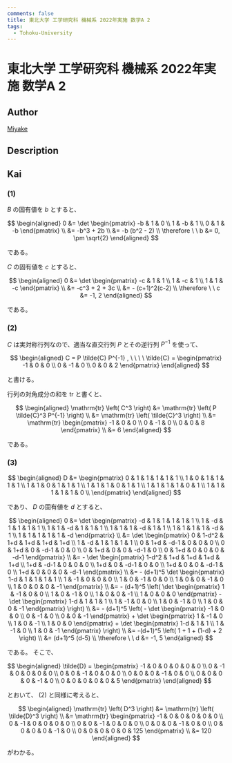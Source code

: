 ```yaml
---
comments: false
title: 東北大学 工学研究科 機械系 2022年実施 数学A 2
tags:
  - Tohoku-University
---
```

# 東北大学 工学研究科 機械系 2022年実施 数学A 2

## **Author**
[Miyake](https://miyake.github.io/exams/index.html)

## **Description**

## **Kai**
### (1)
$B$ の固有値を $b$ とすると、

$$
\begin{aligned}
0
&= \det \begin{pmatrix} -b & 1 & 0 \\ 1 & -b & 1 \\ 0 & 1 & -b \end{pmatrix}
\\
&= -b^3 + 2b
\\
&= -b (b^2 - 2)
\\
\therefore \ \ 
b &= 0, \pm \sqrt{2}
\end{aligned}
$$

である。

$C$ の固有値を $c$ とすると、

$$
\begin{aligned}
0
&= \det \begin{pmatrix} -c & 1 & 1 \\ 1 & -c & 1 \\ 1 & 1 & -c \end{pmatrix}
\\
&= -c^3 + 2 + 3c
\\
&= - (c+1)^2(c-2)
\\
\therefore \ \ 
c &= -1, 2
\end{aligned}
$$

である。

### (2)
$C$ は実対称行列なので、適当な直交行列 $P$ とその逆行列 $P^{-1}$ を使って、

$$
\begin{aligned}
C = P \tilde{C} P^{-1}
, \ \ \ \ 
\tilde{C}
= \begin{pmatrix} -1 & 0 & 0 \\ 0 & -1 & 0 \\ 0 & 0 & 2 \end{pmatrix}
\end{aligned}
$$

と書ける。

行列の対角成分の和を $\mathrm{tr}$ と書くと、

$$
\begin{aligned}
\mathrm{tr} \left( C^3 \right)
&= \mathrm{tr} \left( P \tilde{C}^3 P^{-1} \right)
\\
&= \mathrm{tr} \left( \tilde{C}^3 \right)
\\
&= \mathrm{tr} \begin{pmatrix} -1 & 0 & 0 \\ 0 & -1 & 0 \\ 0 & 0 & 8 \end{pmatrix}
\\
&= 6
\end{aligned}
$$

である。

### (3)

$$
\begin{aligned}
D
&= \begin{pmatrix}
0 & 1 & 1 & 1 & 1 & 1 \\
1 & 0 & 1 & 1 & 1 & 1 \\
1 & 1 & 0 & 1 & 1 & 1 \\
1 & 1 & 1 & 0 & 1 & 1 \\
1 & 1 & 1 & 1 & 0 & 1 \\
1 & 1 & 1 & 1 & 1 & 0 \\
\end{pmatrix}
\end{aligned}
$$

であり、 $D$ の固有値を $d$ とすると、

$$
\begin{aligned}
0
&= \det \begin{pmatrix}
-d & 1 & 1 & 1 & 1 & 1 \\
1 & -d & 1 & 1 & 1 & 1 \\
1 & 1 & -d & 1 & 1 & 1 \\
1 & 1 & 1 & -d & 1 & 1 \\
1 & 1 & 1 & 1 & -d & 1 \\
1 & 1 & 1 & 1 & 1 & -d
\end{pmatrix}
\\
&= \det \begin{pmatrix}
0 & 1-d^2 & 1+d & 1+d & 1+d & 1+d \\
1 & -d & 1 & 1 & 1 & 1 \\
0 & 1+d & -d-1 & 0 & 0 & 0 \\
0 & 1+d & 0 & -d-1 & 0 & 0 \\
0 & 1+d & 0 & 0 & -d-1 & 0 \\
0 & 1+d & 0 & 0 & 0 & -d-1
\end{pmatrix}
\\
&= - \det \begin{pmatrix}
1-d^2 & 1+d & 1+d & 1+d & 1+d \\
1+d & -d-1 & 0 & 0 & 0 \\
1+d & 0 & -d-1 & 0 & 0 \\
1+d & 0 & 0 & -d-1 & 0 \\
1+d & 0 & 0 & 0 & -d-1
\end{pmatrix}
\\
&= - (d+1)^5 \det \begin{pmatrix}
1-d & 1 & 1 & 1 & 1 \\
1 & -1 & 0 & 0 & 0 \\
1 & 0 & -1 & 0 & 0 \\
1 & 0 & 0 & -1 & 0 \\
1 & 0 & 0 & 0 & -1
\end{pmatrix}
\\
&= - (d+1)^5 \left( \det \begin{pmatrix}
1 & -1 & 0 & 0 \\
1 & 0 & -1 & 0 \\
1 & 0 & 0 & -1 \\
1 & 0 & 0 & 0
\end{pmatrix} - \det \begin{pmatrix}
1-d & 1 & 1 & 1 \\
1 & -1 & 0 & 0 \\
1 & 0 & -1 & 0 \\
1 & 0 & 0 & -1
\end{pmatrix} \right)
\\
&= - (d+1)^5 \left( - \det \begin{pmatrix}
-1 & 0 & 0 \\
0 & -1 & 0 \\
0 & 0 & -1
\end{pmatrix} + \det \begin{pmatrix}
1 & -1 & 0 \\
1 & 0 & -1 \\
1 & 0 & 0
\end{pmatrix} + \det \begin{pmatrix}
1-d & 1 & 1 \\
1 & -1 & 0 \\
1 & 0 & -1
\end{pmatrix} \right)
\\
&= -(d+1)^5 \left( 1 + 1 + (1-d) + 2 \right)
\\
&= (d+1)^5 (d-5)
\\
\therefore \ \ 
d &= -1, 5
\end{aligned}
$$

である。
そこで、

$$
\begin{aligned}
\tilde{D}
= \begin{pmatrix}
-1 & 0 & 0 & 0 & 0 & 0 \\
0 & -1 & 0 & 0 & 0 & 0 \\
0 & 0 & -1 & 0 & 0 & 0 \\
0 & 0 & 0 & -1 & 0 & 0 \\
0 & 0 & 0 & 0 & -1 & 0 \\
0 & 0 & 0 & 0 & 0 & 5
\end{pmatrix}
\end{aligned}
$$

とおいて、 (2) と同様に考えると、

$$
\begin{aligned}
\mathrm{tr} \left( D^3 \right)
&= \mathrm{tr} \left( \tilde{D}^3 \right)
\\
&= \mathrm{tr} \begin{pmatrix}
-1 & 0 & 0 & 0 & 0 & 0 \\
0 & -1 & 0 & 0 & 0 & 0 \\
0 & 0 & -1 & 0 & 0 & 0 \\
0 & 0 & 0 & -1 & 0 & 0 \\
0 & 0 & 0 & 0 & -1 & 0 \\
0 & 0 & 0 & 0 & 0 & 125
\end{pmatrix}
\\
&= 120
\end{aligned}
$$

がわかる。